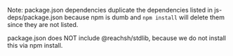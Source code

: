 Note: package.json dependencies duplicate the dependencies listed in js-deps/package.json because npm is dumb and `npm install` will delete them since they are not listed.

package.json does NOT include @reachsh/stdlib,
because we do not install this via npm install.
